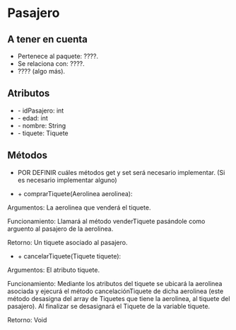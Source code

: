 # Pasajero

## A tener en cuenta

- Pertenece al paquete: ????.
- Se relaciona con: ????.
- ???? (algo más).

## Atributos

- \- idPasajero: int
- \- edad: int
- \- nombre: String
- \- tiquete: Tiquete

## Métodos

- POR DEFINIR cuáles métodos get y set será necesario implementar. (Si es necesario implementar alguno)

- \+ comprarTiquete(Aerolinea aerolinea):

Argumentos: La aerolinea que venderá el tiquete.

Funcionamiento: Llamará al método venderTiquete pasándole como arguento al pasajero de la aerolinea.

Retorno: Un tiquete asociado al pasajero.

- \+ cancelarTiquete(Tiquete tiquete):

Argumentos: El atributo tiquete.

Funcionamiento: Mediante los atributos del tiquete se ubicará la aerolinea asociada y ejecurá el método cancelaciónTiquete de dicha aerolinea (este método desasigna del array de Tiquetes que tiene la aerolinea, al tiquete del pasajero). Al finalizar se desasignará el Tiquete de la variable tiquete.

Retorno: Void

